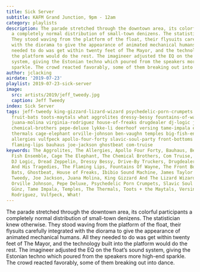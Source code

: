 ```yaml
---
title: Sick Server
subtitle: KAFM Grand Junction, 9pm - 12am
category: playlists
description: The parade stretched through the downtown area, its colorful participants
  a completely normal distribution of small-town denizens. The statistician knew otherwise.
  They stood waving from the platform of the float, their flysuits carefully integrated
  with the diorama to give the appearance of animated mechanical humans. All they
  needed to do was get within twenty feet of The Mayor, and the technology built into
  the platform would do the rest. The imagineer adjusted the EQ on the float’s sound
  system, giving the Estonian techno which poured from the speakers more high-end
  sparkle. The crowd reacted favorably, some of them breaking out into dance.
author: jclacking
airdate: '2019-07-23'
playlist: 2019-07-23-sick-server
image:
  src: artists/2019/jeff_tweedy.jpg
  caption: Jeff Tweedy
index: Sick Server
tags: jeff-tweedy king-gizzard-lizard-wizard psychedelic-porn-crumpets ibibio-sound-machine
  fruit-bats toots-maytals what aggrolites dressy-bessy fountains-of-wayne drive-by-truckers
  juana-molina virginia-rodriguez house-of-freaks drugdealer dj-logic james-taylor-quartet
  chemical-brothers pepe-deluxe lykke-li deerhoof versing tame-impala evripidis-his-tragedies
  thermals cage-elephant orville-johnson ben-vaughn temples big-fish-ensemble devo
  allergies vulfpeck apollo-four-forty slavic-soul-party front-bottoms surf-gunz dread-zeppelin
  flaming-lips bauhaus joe-jackson ghostbeat com-truise
keywords: The Aggrolites, The Allergies, Apollo Four Forty, Bauhaus, Ben Vaughn, Big
  Fish Ensemble, Cage The Elephant, The Chemical Brothers, Com Truise, Deerhoof, Devo,
  DJ Logic, Dread Zeppelin, Dressy Bessy, Drive-By Truckers, Drugdealer, Evripidis
  And His Tragedies, The Flaming Lips, Fountains Of Wayne, The Front Bottoms, Fruit
  Bats, Ghostbeat, House of Freaks, Ibibio Sound Machine, James Taylor Quartet, Jeff
  Tweedy, Joe Jackson, Juana Molina, King Gizzard And The Lizard Wizard, Lykke Li,
  Orville Johnson, Pepe Deluxe, Psychedelic Porn Crumpets, Slavic Soul Party, Surf
  Günz, Tame Impala, Temples, The Thermals, Toots + the Maytals, Versing, Virginia
  Rodriguez, Vulfpeck, What!
---
```

The parade stretched through the downtown area, its colorful participants a completely normal distribution of small-town denizens. The statistician knew otherwise. They stood waving from the platform of the float, their flysuits carefully integrated with the diorama to give the appearance of animated mechanical humans. All they needed to do was get within twenty feet of The Mayor, and the technology built into the platform would do the rest. The imagineer adjusted the EQ on the float’s sound system, giving the Estonian techno which poured from the speakers more high-end sparkle. The crowd reacted favorably, some of them breaking out into dance.
